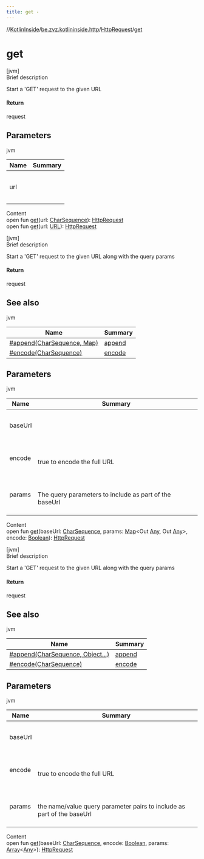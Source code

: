 ```yaml
---
title: get -
---
```

//[KotlinInside](../../index.md)/[be.zvz.kotlininside.http](../index.md)/[HttpRequest](index.md)/[get](get.md)



# get  
[jvm]  
Brief description  


Start a 'GET' request to the given URL



#### Return  


request



## Parameters  
  
jvm  
  
|  Name|  Summary| 
|---|---|
| url| <br><br><br><br>
  
  
Content  
open fun [get](get.md)(url: [CharSequence](https://docs.oracle.com/javase/7/docs/api/java/lang/CharSequence.html)): [HttpRequest](index.md)  
open fun [get](get.md)(url: [URL](https://docs.oracle.com/javase/7/docs/api/java/net/URL.html)): [HttpRequest](index.md)  


[jvm]  
Brief description  


Start a 'GET' request to the given URL along with the query params



#### Return  


request



## See also  
  
jvm  
  
|  Name|  Summary| 
|---|---|
| [#append(CharSequence, Map)](append.md)| [append](append.md)
| [#encode(CharSequence)](encode.md)| [encode](encode.md)
  


## Parameters  
  
jvm  
  
|  Name|  Summary| 
|---|---|
| baseUrl| <br><br><br><br>
| encode| <br><br>true to encode the full URL<br><br>
| params| <br><br>The query parameters to include as part of the baseUrl<br><br>
  
  
Content  
open fun [get](get.md)(baseUrl: [CharSequence](https://docs.oracle.com/javase/7/docs/api/java/lang/CharSequence.html), params: [Map](https://docs.oracle.com/javase/7/docs/api/java/util/Map.html)<Out [Any](https://kotlinlang.org/api/latest/jvm/stdlib/kotlin/-any/index.html), Out [Any](https://kotlinlang.org/api/latest/jvm/stdlib/kotlin/-any/index.html)>, encode: [Boolean](https://kotlinlang.org/api/latest/jvm/stdlib/kotlin/-boolean/index.html)): [HttpRequest](index.md)  


[jvm]  
Brief description  


Start a 'GET' request to the given URL along with the query params



#### Return  


request



## See also  
  
jvm  
  
|  Name|  Summary| 
|---|---|
| [#append(CharSequence, Object...)](append.md)| [append](append.md)
| [#encode(CharSequence)](encode.md)| [encode](encode.md)
  


## Parameters  
  
jvm  
  
|  Name|  Summary| 
|---|---|
| baseUrl| <br><br><br><br>
| encode| <br><br>true to encode the full URL<br><br>
| params| <br><br>the name/value query parameter pairs to include as part of the baseUrl<br><br>
  
  
Content  
open fun [get](get.md)(baseUrl: [CharSequence](https://docs.oracle.com/javase/7/docs/api/java/lang/CharSequence.html), encode: [Boolean](https://kotlinlang.org/api/latest/jvm/stdlib/kotlin/-boolean/index.html), params: [Array](https://kotlinlang.org/api/latest/jvm/stdlib/kotlin/-array/index.html)<[Any](https://kotlinlang.org/api/latest/jvm/stdlib/kotlin/-any/index.html)>): [HttpRequest](index.md)  



